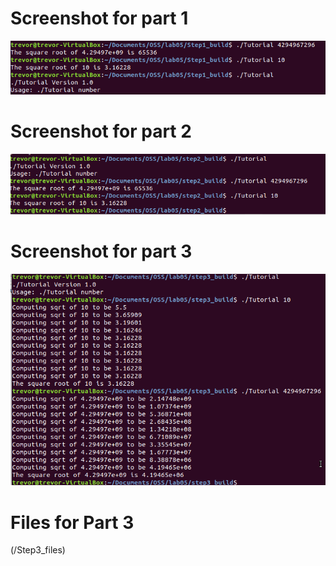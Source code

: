 # Screenshot for part 1
![part1](/ss/part1.png)

# Screenshot for part 2
![part1](/ss/part2.png)

# Screenshot for part 3
![part1](/ss/part3.png)

# Files for Part 3 
(/Step3_files)